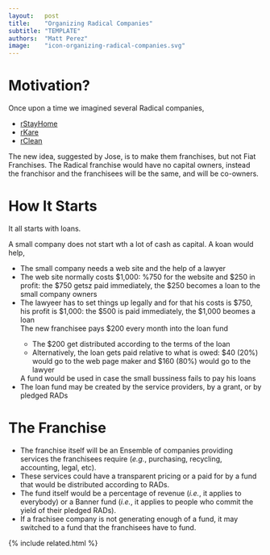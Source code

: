 ```yaml
---
layout:   post
title:    "Organizing Radical Companies"
subtitle: "TEMPLATE"
authors:  "Matt Perez"
image:    "icon-organizing-radical-companies.svg"
---
```


<div style='display:none; '>
 <p>Once upon a time we described several Radical companies. This is another motivation.</p>
</div>

<h1>Motivation?</h1>
 <p>Once upon a time we imagined several Radical companies,</p>
  <ul>
   <li><a href="https://radicalcompanies.com/2022/05/12/rstayhome" target="_blank">rStayHome</a></li>
   <li><a href="https://radicalcompanies.com/2022/05/13/rkare" target="_blank">rKare</a></li>
   <li><a href="https://radicalcompanies.com/2022/05/14/rclean" target="_blank">rClean</a></li>
  </ul>
 <p>The new idea, suggested by Jose, is to make them franchises, but not Fiat Franchises. The Radical franchise would have no capital owners, instead the franchisor and the franchisees will be the same, and will be co-owners.</p>

 <h1>How It Starts</h1>
  <p>It all starts with loans.</p>
  <p>A small company does not start wth a lot of cash as capital. A koan would help,</p>
   <ul>
    <li>The small company needs a web site and the help of a lawyer</li>
    <li>The web site normally costs $1,000: %750 for the website and $250 in profit: the $750 getsz paid immediately, the $250 becomes a loan to the small company owners</li>
    <li>The lawyeer has to set things up legally and for that his costs is $750, his profit is $1,000: the $500 is paid immediately, the $1,000 beomes a loan</li>
    <ll>The new franchisee pays $200 every month into the loan fund</li>
     <ul>
      <li>The $200 get distributed according to the terms of the loan</li>
      <li>Alternatively, the loan gets paid relative to what is owed: $40 (20%) would go to the web page maker and $160 (80%) would go to the lawyer</li>
     </ul>
    <!-- <li>The loan may come directly from the service provider or from a fund created for that purpuse.</li> -->
    <ll>A fund would be used in case the small bussiness fails to pay his loans</li>
    <li>The loan fund may be created by the service providers, by a grant, or by pledged RADs</li>
   </ul>

<h1>The Franchise</h1>
 <ul>
  <li>The franchise itself will be an Ensemble of companies providing services the franchisees require (<em>e.g.</em>, purchasing, recycling, accounting, legal, etc).</li>
  <li>These services could have a transparent pricing or a paid for by a fund that would be distributed according to RADs.</li>
  <li>The fund itself would be a percentage of revenue (<em>i.e.</em>, it applies to everybody) or a Banner fund (<em>i.e.</em>, it applies to people who commit the yield of their pledged RADs).</li>
  <li>If a frachisee company is not generating enough of a fund, it may switched to a fund that the franchisees have to fund.</li>
 </ul>

{% include related.html %}